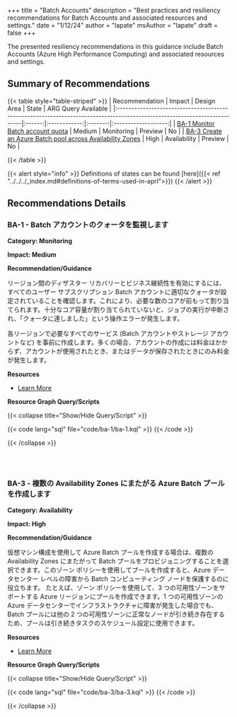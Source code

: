 +++
title = "Batch Accounts"
description = "Best practices and resiliency recommendations for Batch Accounts and associated resources and settings."
date = "1/12/24"
author = "lapate"
msAuthor = "lapate"
draft = false
+++

The presented resiliency recommendations in this guidance include Batch Accounts (Azure High Performance Computing) and associated resources and settings.

## Summary of Recommendations

{{< table style="table-striped" >}}
| Recommendation | Impact | Design Area | State | ARG Query Available |
|:--------------------------------------------------------------------------------------------------------------------------|:------:|:------------:|:-------:|:-------------------:|
| [BA-1 Monitor Batch account quota](#ba-1---monitor-batch-account-quota) | Medium | Monitoring | Preview | No |
| [BA-3 Create an Azure Batch pool across Availability Zones](#ba-3---create-an-azure-batch-pool-across-availability-zones) | High | Availability | Preview | No |

{{< /table >}}

{{< alert style="info" >}}
Definitions of states can be found [here]({{< ref "../../../_index.md#definitions-of-terms-used-in-aprl">}})
{{< /alert >}}

## Recommendations Details

### BA-1 - Batch アカウントのクォータを監視します

**Category: Monitoring**

**Impact: Medium**

**Recommendation/Guidance**

リージョン間のディザスター リカバリーとビジネス継続性を有効にするには、すべてのユーザー サブスクリプション Batch アカウントに適切なクォータが設定されていることを確認します。これにより、必要な数のコアが前もって割り当てられます。十分なコア容量が割り当てられていないと、ジョブの実行が中断され、「クォータに達しました」という操作エラーが発生します。

各リージョンで必要なすべてのサービス (Batch アカウントやストレージ アカウントなど) を事前に作成します。多くの場合、アカウントの作成には料金はかからず、アカウントが使用されたとき、またはデータが保存されたときにのみ料金が発生します。

**Resources**

- [Learn More](https://learn.microsoft.com/ja-jp/azure/reliability/reliability-batch#cross-region-disaster-recovery-and-business-continuity)

**Resource Graph Query/Scripts**

{{< collapse title="Show/Hide Query/Script" >}}

{{< code lang="sql" file="code/ba-1/ba-1.kql" >}} {{< /code >}}

{{< /collapse >}}

<br><br>

### BA-3 - 複数の Availability Zones にまたがる Azure Batch プールを作成します

**Category: Availability**

**Impact: High**

**Recommendation/Guidance**

仮想マシン構成を使用して Azure Batch プールを作成する場合は、複数の Availability Zones にまたがって Batch プールをプロビジョニングすることを選択できます。このゾーン ポリシーを使用してプールを作成すると、Azure データセンター レベルの障害から Batch コンピューティング ノードを保護するのに役立ちます。
たとえば、ゾーン ポリシーを使用して、3 つの可用性ゾーンをサポートする Azure リージョンにプールを作成できます。1 つの可用性ゾーンの Azure データセンターでインフラストラクチャに障害が発生した場合でも、Batch プールには他の 2 つの可用性ゾーンに正常なノードが引き続き存在するため、プールは引き続きタスクのスケジュール設定に使用できます。

**Resources**

- [Learn More](https://learn.microsoft.com/ja-jp/azure/batch/create-pool-availability-zones)

**Resource Graph Query/Scripts**

{{< collapse title="Show/Hide Query/Script" >}}

{{< code lang="sql" file="code/ba-3/ba-3.kql" >}} {{< /code >}}

{{< /collapse >}}

<br><br>
